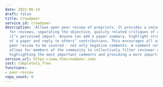 ```yaml
---
date: 2022-06-14
draft: false
title: Crowdpeer
service_id: crowdpeer
description: 'Allows open peer review of preprints. It provides a universal structure
  for reviews, separating the objective, quality related critiques of a paper from
  it’s perceived impact. Anyone can add a paper summary, highlight strengths and weaknesses
  of a paper and reply to others’ contributions. This encourages all aspects of traditional
  peer review to be covered - not only negative comments. A comment voting system
  allows for members of the community to collectively filter reviewer contributions,
  highlighting the most important comments and providing a more impartial final review. '
service_url: https://www.thecrowdpeer.com/
cost: completely_free
functions:
- peer-review
repo_count: 0
---
```



